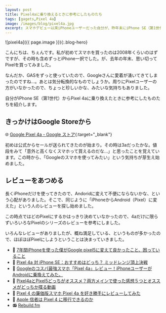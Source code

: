 ```yaml
---
layout: post
title: Pixel4aに乗り換えるときに参考にしたものたち
tags: [gagets,Pixel 4a]
image: /images/blog/pixel4a.jpg
excerpt: スマホデビュー以来iPhoneユーザーだった自分が、昨年末にiPhone SE（第1世代）からPixel 4aに乗り換えたときに背中を参考にしたものたちを紹介します。
---
```


![pixel4a]({{ page.image }}){:.blog-hero}

こんにちは、ちぇんです。私が初めてスマホを買ったのは2008年くらいのはずですが、その時も含めずっとiPhone一択でした。が、去年の年末、思い切ってPixelを買ってみました。

なんだか、GASをずっと使っていたので、Googleさんに愛着が湧いてきてしまったのですね…。あとは気分転換的なものでしょうか。周りにPixelユーザーの方がいなかったので、ちょっと珍しいかな、みたいな気持ちもありました。

自分がiPhone SE（第1世代）からPixel 4aに乗り換えたときに参考にしたものたちを紹介します。

## きっかけはGoogle Storeから

🌐 [Google Pixel 4a - Google ストア](https://store.google.com/jp/product/pixel_4a){:target="_blank"}

初めは公式からセールが送られてきたのが始まり。その時は3aだったかな。値段をみて「意外と高くなくスマホって買えるのだな…」と思ったことを覚えています。この時から、「Googleのスマホを使ってみたい」という気持ちが芽生え始めました。

## レビューをあつめる

長くiPhoneだけを使ってきたので、Andoridに変えて不便にならないかな、という心配がありました。そこで、同じように「iPhoneからAndroid（Pixel）に変えた」という人のレビューを探し始めました。

この時点ではどのPixelにするかはっきり決めていなかったので、4aだけに限らずいろいろなPixelのシリーズのレビューを参考にしました。

いろんなレビューがありましたが、概ね満足している、というものが多かったので、ほぼほぼPixelにしようということは決まっていきました。

- 🎥 [7年間iPhoneを使った僕がGoogle pixel5に変えて良かったこと、困っていること](https://www.youtube.com/watch?v=1KowuXdJno4)  
- 🎥 [Pixel 4a 対 iPhone SE：おすすめはどっち？ ミッドレンジ頂上決戦](https://www.youtube.com/watch?v=KbBjXS_3pjQ)
- 🎥 [Googleのコスパ最強スマホ「Pixel 4a」レビュー！iPhoneユーザーがAndroidに乗換えてみた。](https://www.youtube.com/watch?v=sesx801x0Gc)
- 🎥 [Pixel4aとPixel5どっちがオススメ？両方メインで使った感想５つとオススメがどっちか喋る動画](https://www.youtube.com/watch?v=QmWceC5mAZI)
- 📝 [Pixel 4 の廉価版スマホ Pixel 4a を好き勝手にレビューしてみた](https://note.com/ikeay/n/n2f1f8ec4bab0)  
- 📝 [Apple 信者は Pixel 4 に移行できるのか](https://note.com/ikeay/n/n4239892c57c6)  
- 📻 [Rebuild.fm](https://rebuild.fm/)  
